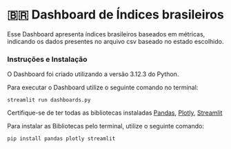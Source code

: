 # 🇧🇷 Dashboard de Índices brasileiros
Esse Dashboard apresenta índices brasileiros baseados em métricas, indicando os dados presentes no arquivo csv baseado no estado escolhido.

### Instruções e Instalação
O Dashboard foi criado utilizando a versão 3.12.3 do Python.

Para executar o Dashboard utilize o seguinte comando no terminal:
```
streamlit run dashboards.py
```
Certifique-se de ter todas as bibliotecas instaladas
[Pandas](https://pandas.pydata.org/), 
[Plotly](https://plotly.com/graphing-libraries/), 
[Streamlit](https://streamlit.io/)

Para instalar as Bibliotecas pelo terminal, utilize o seguinte comando:
```
pip install pandas plotly streamlit
```


